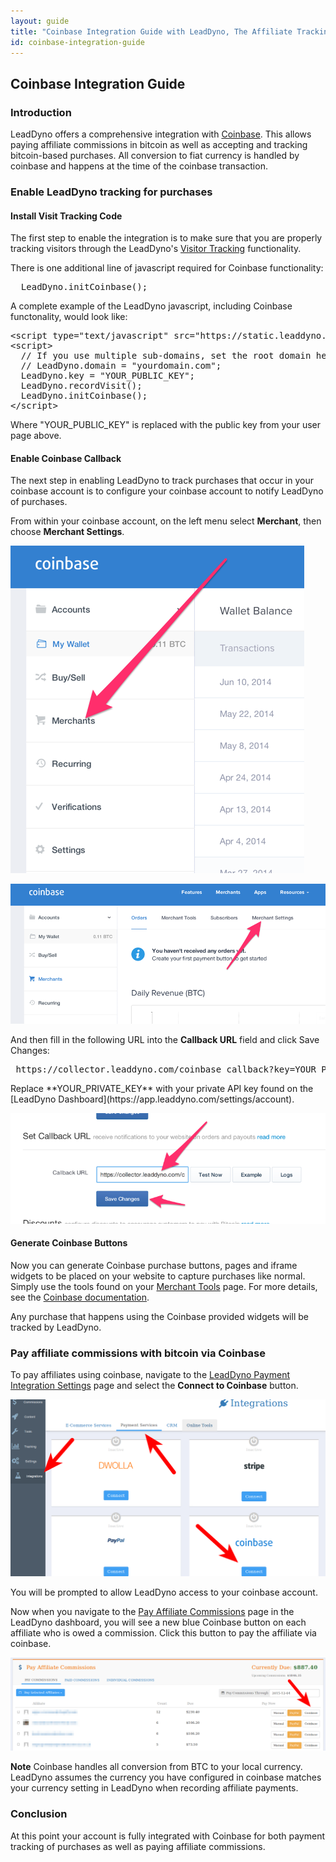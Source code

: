 ```yaml
---
layout: guide
title: "Coinbase Integration Guide with LeadDyno, The Affiliate Tracking Software & Online Marketing System"
id: coinbase-integration-guide
---
```


## Coinbase Integration Guide

### Introduction


LeadDyno offers a comprehensive integration with [Coinbase](http://www.coinbase.com). This allows paying affiliate commissions in bitcoin
as well as accepting and tracking bitcoin-based purchases. All conversion to fiat currency is handled by
coinbase and happens at the time of the coinbase transaction.



### Enable LeadDyno tracking for purchases ###


#### Install Visit Tracking Code

The first step to enable the integration is to make sure that you are properly tracking visitors through the
LeadDyno's [Visitor Tracking](/installation.html) functionality.

There is one additional line of javascript required for Coinbase functionality:

<pre>
  LeadDyno.initCoinbase();
</pre>

A complete example of the LeadDyno javascript, including Coinbase functonality, would look like:

<pre class="prettyprint">
&lt;script type="text/javascript" src="https://static.leaddyno.com/js">&lt;/script>
&lt;script>
  // If you use multiple sub-domains, set the root domain here
  // LeadDyno.domain = "yourdomain.com";
  LeadDyno.key = "<span class="pub-key-rep">YOUR_PUBLIC_KEY</span>";
  LeadDyno.recordVisit();
  LeadDyno.initCoinbase();
&lt;/script>
</pre>

<p class="pub-key-inst">
  Where "YOUR_PUBLIC_KEY" is replaced with the public key from your user page above.
</p>


#### Enable Coinbase Callback 

The next step in enabling LeadDyno to track purchases that occur in your coinbase account is to configure your
coinbase account to notify LeadDyno of purchases.

From within your coinbase account, on the left menu select **Merchant**, then choose **Merchant Settings**.

![Coinbase Merchant Menu](img/coinbase1.png)

![Coinbase Merchant Settings](img/coinbase2.png)

And then fill in the following URL into the **Callback URL** field and click Save Changes:

<pre>
 https://collector.leaddyno.com/coinbase_callback?key=<span class="priv-key-rep">YOUR_PRIVATE_KEY</span>
</pre>

<p class="priv-key-inst">
  Replace **YOUR_PRIVATE_KEY** with your private API key found on the [LeadDyno Dashboard](https://app.leaddyno.com/settings/account).
</p>


![Coinbase Callback URL](img/coinbase3.png)


#### Generate Coinbase Buttons 

Now you can generate Coinbase purchase buttons, pages and iframe widgets to be placed on your website to capture purchases like normal. Simply
use the tools found on your [Merchant Tools](https://coinbase.com/merchant_tools) page. For more
details, see the [Coinbase documentation](https://coinbase.com/docs/merchant_tools/payment_buttons).

Any purchase that happens using the Coinbase provided widgets will be tracked by LeadDyno.



### Pay affiliate commissions with bitcoin via Coinbase ###

To pay affiliates using coinbase, navigate to the [LeadDyno Payment Integration Settings](https://app.leaddyno.com/settings/integrations/payment)
 page and select the **Connect to Coinbase** button.
 
 ![Coinbase Merchant Settings](img/coinbase7.png)

You will be prompted to allow LeadDyno access to your coinbase account.

Now when you navigate to the [Pay Affiliate Commissions](https://app.leaddyno.com/affiliate_payments) page in the LeadDyno dashboard, you will see a new blue
Coinbase button on each affiliate who is owed a commission. Click this button to pay the affiliate via coinbase.

 ![Coinbase Affiliate Payment](img/coinbase8.png)


<div class="alert">
  <strong>Note</strong> Coinbase handles all conversion from BTC to your local currency. LeadDyno assumes
  the currency you have configured in coinbase matches your currency setting in LeadDyno when recording affiliate
  payments.
</div>



### Conclusion ###

At this point your account is fully integrated with Coinbase for both payment tracking of purchases as well as paying
affiliate commissions.